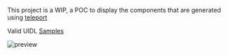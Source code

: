 This project is a WIP, a POC to display the components that are generated using [teleport](https://github.com/teleporthq/teleport-code-generators)

Valid UIDL [Samples](https://github.com/JayaKrishnaNamburu/teleport-code-generators/tree/master/examples/uidl-samples)

![preview](/pubic/demo.gif?raw=true, "Preview")